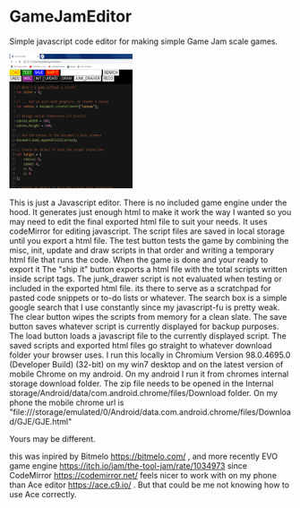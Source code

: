 # GameJamEditor
Simple javascript code editor for making simple Game Jam scale games.
<p>
    <img src="GJE_screen.png" width="220" height="240" />
</p>
This is just a Javascript editor.  There is no included game engine under the hood. It generates just enough html to make it work the way I wanted so you may need to edit the final exported html file to suit your needs.  It uses codeMirror for editing javascript.  The script files are saved in local storage until you export a html file. The test button tests the game by combining the misc, init, update and draw scripts in that order and writing a  temporary html file that runs the code. When the game is done and your ready to export it The "ship it" button exports a html file with the total scripts written inside script tags. The junk_drawer script is not evaluated when testing or included in the exported html file. its there to serve as a scratchpad for pasted code snippets or to-do lists or whatever. The search box is a simple google search that I use constantly since my javascript-fu is pretty weak. The clear button wipes the scripts from memory for a clean slate.  The save button saves whatever script is currently displayed for backup purposes. The load button loads a javascript file to the currently displayed script. The saved scripts and exported html files go straight to whatever download folder your browser uses.
I run this locally in Chromium Version 98.0.4695.0 (Developer Build) (32-bit) on my win7 desktop and on the latest version of mobile Chrome on my android. On my android I run it from chromes internal storage download folder. The zip file needs to be opened in the Internal storage/Android/data/com.android.chrome/files/Download folder. On my phone the mobile chrome url is  "file:///storage/emulated/0/Android/data.com.android.chrome/files/Download/GJE/GJE.html"

Yours may be different.

this was inpired by Bitmelo https://bitmelo.com/ , and more recently EVO game engine https://itch.io/jam/the-tool-jam/rate/1034973 since CodeMirror https://codemirror.net/ feels nicer to work with on my phone than Ace editor https://ace.c9.io/ .  But that could be me not knowing how to use Ace correctly.
